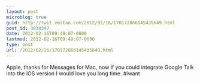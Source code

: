 ```yaml
---
layout: post
microblog: true
guid: http://twit.vmstan.com/2012/02/16/170172866145435649.html
post_id: 3038347
date: 2012-02-16T09:49:07-0600
lastmod: 2012-02-16T09:49:07-0600
type: post
url: /2012/02/16/170172866145435649.html
---
```

Apple, thanks for Messages for Mac, now if you could integrate Google Talk into the iOS version I would love you long time. #iwant
